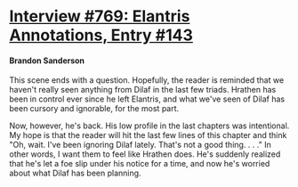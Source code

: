 # [Interview #769: Elantris Annotations, Entry #143](https://www.theoryland.com/intvmain.php?i=769#143)

#### Brandon Sanderson

This scene ends with a question. Hopefully, the reader is reminded that we haven't really seen anything from Dilaf in the last few triads. Hrathen has been in control ever since he left Elantris, and what we've seen of Dilaf has been cursory and ignorable, for the most part.

Now, however, he's back. His low profile in the last chapters was intentional. My hope is that the reader will hit the last few lines of this chapter and think "Oh, wait. I've been ignoring Dilaf lately. That's not a good thing. . . ." In other words, I want them to feel like Hrathen does. He's suddenly realized that he's let a foe slip under his notice for a time, and now he's worried about what Dilaf has been planning.

